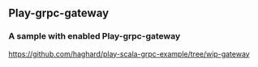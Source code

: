 ## Play-grpc-gateway


### A sample with enabled Play-grpc-gateway 

https://github.com/haghard/play-scala-grpc-example/tree/wip-gateway
